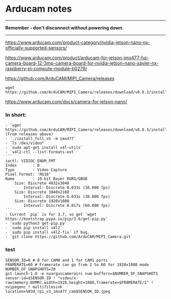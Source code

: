 # Arducam notes

- - -
**Remember - don't disconnect without powering down.**
- - -

<https://www.arducam.com/product-category/nvidia-jetson-nano-nx-officially-supported-sensors/>

<https://www.arducam.com/product/arducam-for-jetson-imx477-hq-camera-board-12-3mp-camera-board-for-nvidia-jetson-nano-xavier-nx-raspberry-pi-compute-module-b0279/>

<https://github.com/ArduCAM/MIPI_Camera/releases>

```
wget https://github.com/ArduCAM/MIPI_Camera/releases/download/v0.0.3/install_full.sh
```

<https://www.arducam.com/docs/camera-for-jetson-nano/>

### In short:

    - `wget https://github.com/ArduCAM/MIPI_Camera/releases/download/v0.0.3/install_full.sh` (From releases above)
    - `./install_full.sh -m imx477`
    - `ls /dev/video*`
    - `sudo apt-get install v4l-utils`
    - `v4l2-ctl --list-formats-ext`
    ```
    ioctl: VIDIOC_ENUM_FMT
	Index       : 0
	Type        : Video Capture
	Pixel Format: 'RG10'
	Name        : 10-bit Bayer RGRG/GBGB
		Size: Discrete 4032x3040
			Interval: Discrete 0.033s (30.000 fps)
		Size: Discrete 3840x2160
			Interval: Discrete 0.033s (30.000 fps)
		Size: Discrete 1920x1080
			Interval: Discrete 0.017s (60.000 fps)
    ```
    - Current `pip` is for 3.7, so get `wget https://bootstrap.pypa.io/pip/3.6/get-pip.py`
    - `sudo python3 get-pip.py`
    - `sudo pip install v4l2`
    - `sudo pip install v4l2-fix` if bug.
    - `git clone https://github.com/ArduCAM/MIPI_Camera.git`  

### test
```
SENSOR_ID=0 # 0 for CAM0 and 1 for CAM1 ports
FRAMERATE=60 # Framerate can go from 2 to 60 for 1920x1080 mode
NUMBER_OF_SNAPSHOTS=20
gst-launch-1.0 -e nvarguscamerasrc num-buffers=$NUMBER_OF_SNAPSHOTS sensor-id=$SENSOR_ID ! "video/x-raw(memory:NVMM),width=1920,height=1080,framerate=$FRAMERATE/1" ! nvjpegenc ! multifilesink location=%03d_rpi_v3_imx477_cam$SENSOR_ID.jpeg
```